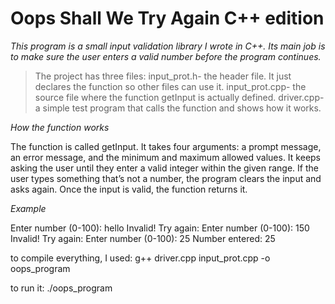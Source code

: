 # Oops Shall We Try Again C++ edition
*This program is a small input validation library I wrote in C++. Its main job is to make sure the user enters a valid number before the program continues.*

>The project has three files:
input_prot.h- the header file. It just declares the function so other files can use it.
input_prot.cpp- the source file where the function getInput is actually defined.
driver.cpp- a simple test program that calls the function and shows how it works.

*How the function works*

The function is called getInput. It takes four arguments: a prompt message, an error message, and the minimum and maximum allowed values. It keeps asking the user until they enter a valid integer within the given range. If the user types something that’s not a number, the program clears the input and asks again. Once the input is valid, the function returns it.

*Example*

Enter number (0-100): hello
Invalid! Try again:
Enter number (0-100): 150
Invalid! Try again:
Enter number (0-100): 25
Number entered: 25


to compile everything, I used:
g++ driver.cpp input_prot.cpp -o oops_program

to run it:
./oops_program
